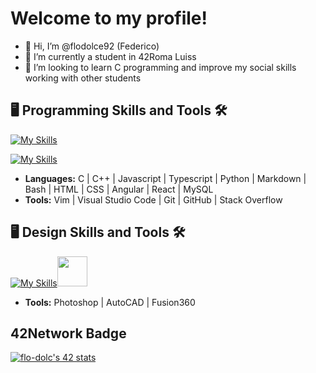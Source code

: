 # Welcome to my profile!

- 👋 Hi, I’m @flodolce92 (Federico)
- 🌱 I’m currently a student in 42Roma Luiss
- 💞️ I’m looking to learn C programming and improve my social skills working with other students

## 🖥️ Programming Skills and Tools 🛠️
[![My Skills](https://skillicons.dev/icons?i=c,cpp,javascript,typescript,python,md,bash,html,css,angular,react,mysql)](https://skillicons.dev)

[![My Skills](https://skillicons.dev/icons?i=vim,vscode,git,github,stackoverflow)](https://skillicons.dev)
- **Languages:** C | C++ | Javascript | Typescript | Python | Markdown | Bash | HTML | CSS | Angular | React | MySQL
- **Tools:** Vim | Visual Studio Code | Git | GitHub | Stack Overflow

## 🖥️ Design Skills and Tools 🛠️
[![My Skills](https://skillicons.dev/icons?i=ps,autocad)](https://skillicons.dev)<img src="https://seeklogo.com/images/A/autodesk-fusion-360-logo-7F72A76397-seeklogo.com.png" width="48" height="48" />
- **Tools:** Photoshop | AutoCAD | Fusion360

## 42Network Badge
[![flo-dolc's 42 stats](https://badge.mediaplus.ma/greenbinary/flo-dolc?1337Badge=off&42Network=off&UM6P=off)](https://github.com/oakoudad/badge42)
